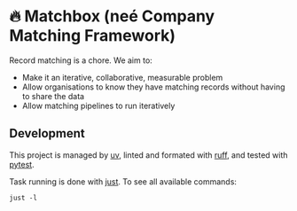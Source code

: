 # 🔥 Matchbox (neé Company Matching Framework)

Record matching is a chore. We aim to:

* Make it an iterative, collaborative, measurable problem
* Allow organisations to know they have matching records without having to share the data
* Allow matching pipelines to run iteratively

## Development

This project is managed by [uv](https://docs.astral.sh/uv/), linted and formated with [ruff](https://docs.astral.sh/ruff/), and tested with [pytest](https://docs.pytest.org/en/stable/).

Task running is done with [just](https://just.systems/man/en/). To see all available commands:

```console
just -l
```
